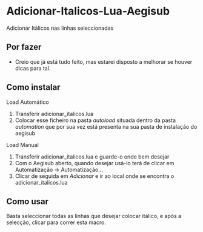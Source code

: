 Adicionar-Italicos-Lua-Aegisub
==============================

Adicionar Itálicos nas linhas seleccionadas


Por fazer
-----------------
* Creio que já está tudo feito, mas estarei disposto a melhorar se houver dicas para tal.


Como instalar
--------------

Load Automático

1. Transferir adicionar_italicos.lua
2. Colocar esse ficheiro na pasta _autoload_ situada dentro da pasta _automation_ que por sua vez está presenta na sua pasta de instalação do aegisub


Load Manual

1. Transferir adicionar_italicos.lua e guarde-o onde bem desejar
2. Com o Aegisub aberto, quando desejar usá-lo terá de clicar em Automatização -> Automatização...
3. Clicar de seguida em _Adicionar_ e ir ao local onde se encontra o adicionar_italicos.lua


Como usar
---------

Basta seleccionar todas as linhas que desejar colocar itálico, e após a selecção, clicar para correr esta macro.
